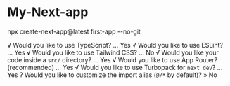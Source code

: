 # My-Next-app


npx create-next-app@latest first-app --no-git

√ Would you like to use TypeScript? ... Yes
√ Would you like to use ESLint? ... Yes
√ Would you like to use Tailwind CSS? ... No 
√ Would you like your code inside a `src/` directory? ... Yes
√ Would you like to use App Router? (recommended) ... Yes
√ Would you like to use Turbopack for `next dev`? ... Yes
? Would you like to customize the import alias (`@/*` by default)? » No 